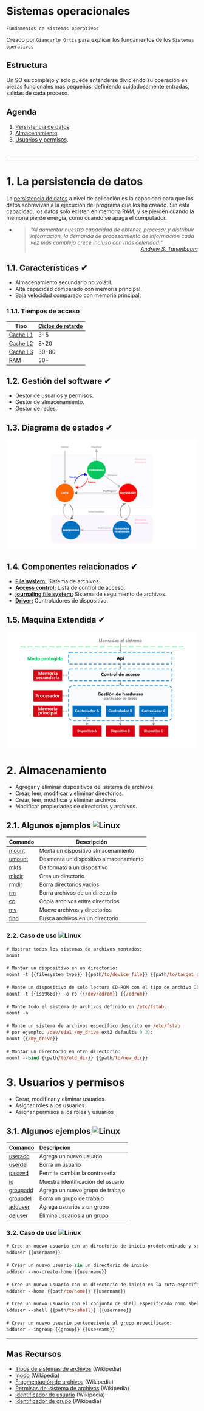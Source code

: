 # Sistemas operacionales
<p><code>Fundamentos de sistemas operativos</code></p>
<p>Creado por <code>Giancarlo Ortiz</code> para explicar los fundamentos de los <code>Sistemas operativos</code></p>

## Estructura
Un SO es complejo y solo puede entenderse dividiendo su operación en piezas funcionales mas pequeñas, definiendo cuidadosamente entradas, salidas de cada proceso.

## Agenda
1. [Persistencia de datos](#1-persistencia-de-datos).
1. [Almacenamiento](#2-almacenamiento).
1. [Usuarios y permisos](#3-usuarios-y-permisos).

<br>


---
# 1. La persistencia de datos
La [persistencia de datos][1_0] a nivel de aplicación es la capacidad para que los datos sobrevivan a la ejecución del programa que los ha creado. Sin esta capacidad, los datos solo existen en memoria RAM, y se pierden cuando la memoria pierde energía, como cuando se apaga el computador.

* ><i>"Al aumentar nuestra capacidad de obtener, procesar y distribuir información, la demanda de procesamiento de información cada vez más complejo crece incluso con más celeridad."</i><br><cite style="display:block; text-align: right">
[Andrew S. Tanenbaum](https://es.wikipedia.org/wiki/Andrew_S._Tanenbaum)</cite>

[1_0]:https://es.wikipedia.org/wiki/Persistencia_(inform%C3%A1tica)#


## 1.1. Características ✔
* Almacenamiento secundario no volátil.
* Alta capacidad comparado con memoria principal.
* Baja velocidad comparado con memoria principal.


### 1.1.1. Tiempos de acceso
| Tipo | [Ciclos de retardo][11_1] |
|---|---|
| [Cache L1][11_2] | 3-5 |
| [Cache L2][11_2] | 8-20 |
| [Cache L3][11_2] | 30-80 |
| [RAM][11_3] | 50+ |

[11_1]:https://en.wikipedia.org/wiki/Clock_rate
[11_2]:https://en.wikipedia.org/wiki/Cache_hierarchy
[11_3]:https://en.wikipedia.org/wiki/Random-access_memory


## 1.2. Gestión del software ✔
* Gestor de usuarios y permisos.
* Gestor de almacenamiento.
* Gestor de redes.


## 1.3. Diagrama de estados ✔
![diagrama de estado](img/process_state_secondary.svg "Estados de una tarea")


## 1.4. Componentes relacionados ✔
* [__File system:__][14_1] Sistema de archivos.
* [__Access control:__][14_2] Lista de control de acceso.
* [__journaling file system:__][14_3] Sistema de seguimiento de archivos.
* [__Driver:__][14_4] Controladores de dispositivo.

[14_1]:https://es.wikipedia.org/wiki/Sistema_de_archivos
[14_2]:https://es.wikipedia.org/wiki/Lista_de_control_de_acceso
[14_3]:https://es.wikipedia.org/wiki/Journaling
[14_4]:https://es.wikipedia.org/wiki/Controlador_de_dispositivo


## 1.5. Maquina Extendida ✔
![mapa de procesos so](img/extended_machine_secondary.svg "Procesos maquina extendida")


# 2. Almacenamiento
* Agregar y eliminar dispositivos del sistema de archivos.
* Crear, leer, modificar y eliminar directorios.
* Crear, leer, modificar y eliminar archivos.
* Modificar propiedades de directorios y archivos.


## 2.1. Algunos ejemplos <img title="Linux" width="12" src="https://cdn.jsdelivr.net/gh/devicons/devicon/icons/linux/linux-original.svg"/>

| Comando |	Descripción |
|---|---|
| [mount][man_9] | Monta un dispositivo almacenamiento |
| [umount][man_10] | Desmonta un dispositivo almacenamiento |
| [mkfs][man_11] | Da formato a un dispositivo |
| [mkdir][man_12] | Crea un directorio |
| [rmdir][man_13] | Borra directorios vacíos |
| [rm][man_14] | Borra archivos de un directorio |
| [cp][man_15] | Copia archivos entre directorios |
| [mv][man_16] | Mueve archivos y directorios |
| [find][man_17] | Busca archivos en un directorio |

[man_9]:http://www.polarhome.com/service/man/?qf=mount&af=0&sf=0&of=Ubuntu&tf=2
[man_10]:http://www.polarhome.com/service/man/?qf=umount&af=0&sf=0&of=Ubuntu&tf=2
[man_11]:http://www.polarhome.com/service/man/?qf=mkfs&af=0&sf=0&of=Ubuntu&tf=2
[man_12]:http://www.polarhome.com/service/man/?qf=mkdir&af=0&sf=0&of=Ubuntu&tf=2
[man_13]:http://www.polarhome.com/service/man/?qf=rmdir&af=0&sf=0&of=Ubuntu&tf=2
[man_14]:http://www.polarhome.com/service/man/?qf=rm&af=0&sf=0&of=Ubuntu&tf=2
[man_15]:http://www.polarhome.com/service/man/?qf=cp&af=0&sf=0&of=Ubuntu&tf=2
[man_16]:http://www.polarhome.com/service/man/?qf=mv&af=0&sf=0&of=Ubuntu&tf=2
[man_17]:http://www.polarhome.com/service/man/?qf=find&af=0&sf=0&of=Ubuntu&tf=2


### 2.2. Caso de uso <img title="Linux" width="12" src="https://cdn.jsdelivr.net/gh/devicons/devicon/icons/linux/linux-original.svg"/>

```ps
# Mostrar todos los sistemas de archivos montados:
mount

# Montar un dispositivo en un directorio:
mount -t {{filesystem_type}} {{path/to/device_file}} {{path/to/target_directory}}

# Monte un dispositivo de solo lectura CD-ROM con el tipo de archivo ISO9660 en /cdrom:
mount -t {{iso9660}} -o ro {{/dev/cdrom}} {{/cdrom}}

# Monte todo el sistema de archivos definido en /etc/fstab:
mount -a

# Monte un sistema de archivos específico descrito en /etc/fstab 
# por ejemplo, /dev/sda1 /my_drive ext2 defaults 0 2):
mount {{/my_drive}}

# Montar un directorio en otro directorio:
mount --bind {{path/to/old_dir}} {{path/to/new_dir}}
```


# 3. Usuarios y permisos
* Crear, modificar y eliminar usuarios.
* Asignar roles a los usuarios.
* Asignar permisos a los roles y usuarios 


## 3.1. Algunos ejemplos <img title="Linux" width="12" src="https://cdn.jsdelivr.net/gh/devicons/devicon/icons/linux/linux-original.svg"/>

| Comando |	Descripción |
|:---|:---|
| [useradd][man_1] | Agrega un nuevo usuario |
| [userdel][man_2] | Borra un usuario |
| [passwd][man_3]  | Permite cambiar la contraseña |
| [id][man_4] | Muestra identificación del usuario |
| [groupadd][man_5] | Agrega un nuevo grupo de trabajo |
| [groupdel][man_6] | Borra un grupo de trabajo |
| [adduser][man_7] | Agrega usuarios a un grupo |
| [deluser][man_8] | Elimina usuarios a un grupo |

[man_1]:http://www.polarhome.com/service/man/?qf=useradd&af=0&sf=0&of=Ubuntu&tf=2
[man_2]:http://www.polarhome.com/service/man/?qf=userdel&af=0&sf=0&of=Ubuntu&tf=2
[man_3]:http://www.polarhome.com/service/man/?qf=passwd&af=0&sf=0&of=Ubuntu&tf=2
[man_4]:http://www.polarhome.com/service/man/?qf=id&af=0&sf=0&of=Ubuntu&tf=2
[man_5]:http://www.polarhome.com/service/man/?qf=groupadd&af=0&sf=0&of=Ubuntu&tf=2
[man_6]:http://www.polarhome.com/service/man/?qf=groupdel&af=0&sf=0&of=Ubuntu&tf=2
[man_7]:http://www.polarhome.com/service/man/?qf=adduser&af=0&sf=0&of=Ubuntu&tf=2
[man_8]:http://www.polarhome.com/service/man/?qf=deluser&af=0&sf=0&of=Ubuntu&tf=2


### 3.2. Caso de uso <img title="Linux" width="12" src="https://cdn.jsdelivr.net/gh/devicons/devicon/icons/linux/linux-original.svg"/>

```ps
# Cree un nuevo usuario con un directorio de inicio predeterminado y solicite al usuario que establezca una contraseña:
adduser {{username}}

# Crear un nuevo usuario sin un directorio de inicio:
adduser --no-create-home {{username}}

# Cree un nuevo usuario con un directorio de inicio en la ruta especificada:
adduser --home {{path/to/home}} {{username}}

# Cree un nuevo usuario con el conjunto de shell especificado como shell de inicio de sesión:
adduser --shell {{path/to/shell}} {{username}}

# Crear un nuevo usuario perteneciente al grupo especificado:
adduser --ingroup {{group}} {{username}}
```

---
## Mas Recursos
- [Tipos de sistemas de archivos](https://es.wikipedia.org/wiki/Tipos_de_acceso_por_sistema_operativo) (Wikipedia)
- [Inodo](https://es.wikipedia.org/wiki/Inodo) (Wikipedia)
- [Fragmentación de archivos](https://es.wikipedia.org/wiki/Fragmentaci%C3%B3n_de_un_sistema_de_ficheros) (Wikipedia)
- [Permisos del sistema de archivos](https://es.wikipedia.org/wiki/Permisos_de_acceso_a_archivos) (Wikipedia)
- [Identificador de usuario](https://es.wikipedia.org/wiki/Identificador_de_usuario) (Wikipedia)
- [Identificador de grupo](https://es.wikipedia.org/wiki/Identificador_de_grupo) (Wikipedia)

